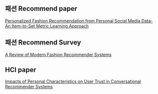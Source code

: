 ## 패션 Recommend paper
[Personalized Fashion Recommendation from Personal Social Media Data- An Item-to-Set Metric Learning Approach](Fashion_paper_review/Personalized_Fashion_Recommendation_from_Personal_Social_Media_Data.md)

## 패션 Recommend Survey
[A Review of Modern Fashion Recommender Systems](Fashion_paper_review/A_Review_of_Modern_Fashion_Recommender_Systems.md)

## HCI paper
[Impacts of Personal Characteristics on User Trust in Conversational Recommender Systems](Recommender_paper_reivew/Impacts%20of%20Personal%20Characteristics%20on%20User%20Trust%20in%20Conversational%20Recommender%20Systems.md)

